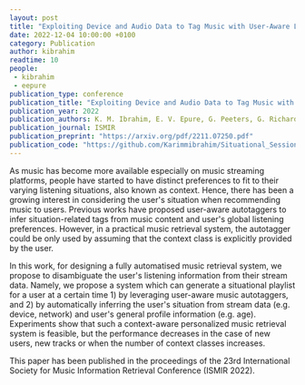 ```yaml
---
layout: post
title: "Exploiting Device and Audio Data to Tag Music with User-Aware Listening Contexts"
date: 2022-12-04 10:00:00 +0100
category: Publication
author: kibrahim
readtime: 10
people:
 - kibrahim
 - eepure
publication_type: conference
publication_title: "Exploiting Device and Audio Data to Tag Music with User-Aware Listening Contexts"
publication_year: 2022
publication_authors: K. M. Ibrahim, E. V. Epure, G. Peeters, G. Richard 
publication_journal: ISMIR
publication_preprint: "https://arxiv.org/pdf/2211.07250.pdf"
publication_code: "https://github.com/Karimmibrahim/Situational_Session_Generator"
---
```


As music has become more available especially on music streaming platforms, people have started to have distinct preferences to fit to their varying listening situations, also known as context. Hence, there has been a growing interest in considering the user's situation when recommending music to users. Previous works have proposed user-aware autotaggers to infer situation-related tags from music content and user's global listening preferences. However, in a practical music retrieval system, the autotagger could be only used by assuming that the context class is explicitly provided by the user. 

In this work, for designing a fully automatised music retrieval system, we propose to disambiguate the user's listening information from their stream data. Namely, we propose a system which can generate a situational playlist for a user at a certain time 1) by leveraging user-aware music autotaggers, and 2) by automatically inferring the user's situation from stream data (e.g. device, network) and user's general profile information (e.g. age). Experiments show that such a context-aware personalized music retrieval system is feasible, but the performance decreases in the case of new users, new tracks or when the number of context classes increases.

This paper has been published in the proceedings of the 23rd International Society for Music Information Retrieval Conference (ISMIR 2022).